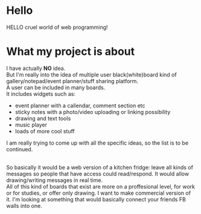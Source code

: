 # Hello
HELLO cruel world of web programming!
# What my project is about
I have actually <strong>NO</strong> idea.
<br>But I'm really into the idea of multiple user black(white)board kind of gallery/notepad/event planner/stuff sharing platform.
<br>A user can be included in many boards.
<br>It includes widgets such as:
<ul>
    <li>event planner with a callendar, comment section etc</li>
    <li>sticky notes with a photo/video uploading or linking possibility</li>
    <li>drawing and text tools</li>
    <li>music player</li>
    <li>loads of more cool stuff</li>
</ul>
<p>
I am really trying to come up with all the specific ideas, so the list is to be continued.
</p>
<br> So basically it would be a web version of a kitchen fridge: leave all kinds of messages so people that have access could read/respond. It would allow drawing/writing messages in real time.
<br> All of this kind of boards that exist are more on a proffesional level, for work or for studies, or offer only drawing. I want to make commercial version of it. I'm looking at something that would basically connect your friends FB walls into one.
